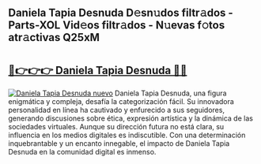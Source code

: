 ## Daniela Tapia Desnuda D𝚎sn𝚞dos filtr𝚊dos - Parts-XOL Vid𝚎os filtr𝚊dos - N𝚞evas f𝚘tos atr𝚊ctivas Q25xM

# <h2><a href="http://mb3pcmx.tromn.icu/?c=Daniela+Tapia+Desnuda">🔗👉👉👉 Daniela Tapia Desnuda 🔗🔗</a></h2>

[![Daniela Tapia Desnuda nuevo](https://i.imgur.com/pEAQMta.gif)](http://mb3pcmx.tromn.icu/?c=Daniela+Tapia+Desnuda)
Daniela Tapia Desnuda, una figura enigmática y compleja, desafía la categorización fácil. Su innovadora personalidad en línea ha cautivado y enfurecido a sus seguidores, generando discusiones sobre ética, expresión artística y la dinámica de las sociedades virtuales. Aunque su dirección futura no está clara, su influencia en los medios digitales es indiscutible. Con una determinación inquebrantable y un encanto innegable, el impacto de Daniela Tapia Desnuda en la comunidad digital es inmenso.
